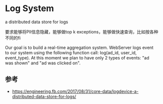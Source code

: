 # Log System

a distributed data store for logs

要求能够将PII信息隐藏，能够做top k exceptions，能够做快速查询，比如按各种不同的fi

Our goal is to build a real-time aggregation system. WebServer logs event to our system using the following function call: log(ad_id, user_id, event_type).
At this moment we plan to have only 2 types of events: "ad was shown" and "ad was clicked on".



## 参考
- https://engineering.fb.com/2017/08/31/core-data/logdevice-a-distributed-data-store-for-logs/

